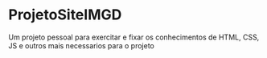 # ProjetoSiteIMGD
Um projeto pessoal para exercitar e fixar os conhecimentos de HTML, CSS, JS e outros mais necessarios para o projeto
